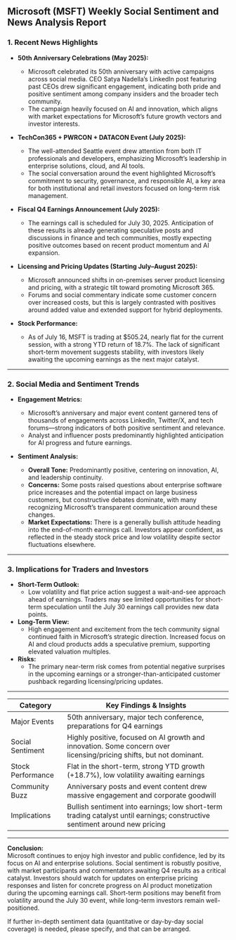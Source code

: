 ## Microsoft (MSFT) Weekly Social Sentiment and News Analysis Report

### 1. Recent News Highlights

- **50th Anniversary Celebrations (May 2025):**
  - Microsoft celebrated its 50th anniversary with active campaigns across social media. CEO Satya Nadella’s LinkedIn post featuring past CEOs drew significant engagement, indicating both pride and positive sentiment among company insiders and the broader tech community.
  - The campaign heavily focused on AI and innovation, which aligns with market expectations for Microsoft’s future growth vectors and investor interests.

- **TechCon365 + PWRCON + DATACON Event (July 2025):**
  - The well-attended Seattle event drew attention from both IT professionals and developers, emphasizing Microsoft’s leadership in enterprise solutions, cloud, and AI tools.
  - The social conversation around the event highlighted Microsoft’s commitment to security, governance, and responsible AI, a key area for both institutional and retail investors focused on long-term risk management.

- **Fiscal Q4 Earnings Announcement (July 2025):**
  - The earnings call is scheduled for July 30, 2025. Anticipation of these results is already generating speculative posts and discussions in finance and tech communities, mostly expecting positive outcomes based on recent product momentum and AI expansion.

- **Licensing and Pricing Updates (Starting July–August 2025):**
  - Microsoft announced shifts in on-premises server product licensing and pricing, with a strategic tilt toward promoting Microsoft 365.
  - Forums and social commentary indicate some customer concern over increased costs, but this is largely contrasted with positives around added value and extended support for hybrid deployments.

- **Stock Performance:**
  - As of July 16, MSFT is trading at $505.24, nearly flat for the current session, with a strong YTD return of 18.7%. The lack of significant short-term movement suggests stability, with investors likely awaiting the upcoming earnings as the next major catalyst.

---

### 2. Social Media and Sentiment Trends

- **Engagement Metrics:**
  - Microsoft’s anniversary and major event content garnered tens of thousands of engagements across LinkedIn, Twitter/X, and tech forums—strong indicators of both positive sentiment and relevance.
  - Analyst and influencer posts predominantly highlighted anticipation for AI progress and future earnings.

- **Sentiment Analysis:**
  - **Overall Tone:** Predominantly positive, centering on innovation, AI, and leadership continuity.
  - **Concerns:** Some posts raised questions about enterprise software price increases and the potential impact on large business customers, but constructive debates dominate, with many recognizing Microsoft’s transparent communication around these changes.
  - **Market Expectations:** There is a generally bullish attitude heading into the end-of-month earnings call. Investors appear confident, as reflected in the steady stock price and low volatility despite sector fluctuations elsewhere.

---

### 3. Implications for Traders and Investors

- **Short-Term Outlook:**
  - Low volatility and flat price action suggest a wait-and-see approach ahead of earnings. Traders may see limited opportunities for short-term speculation until the July 30 earnings call provides new data points.
- **Long-Term View:**
  - High engagement and excitement from the tech community signal continued faith in Microsoft’s strategic direction. Increased focus on AI and cloud products adds a speculative premium, supporting elevated valuation multiples.
- **Risks:**
  - The primary near-term risk comes from potential negative surprises in the upcoming earnings or a stronger-than-anticipated customer pushback regarding licensing/pricing updates.

---

| **Category**      | **Key Findings & Insights**                                                                                               |
|-------------------|--------------------------------------------------------------------------------------------------------------------------|
| Major Events      | 50th anniversary, major tech conference, preparations for Q4 earnings                                                    |
| Social Sentiment  | Highly positive, focused on AI growth and innovation. Some concern over licensing/pricing shifts, but not dominant.       |
| Stock Performance | Flat in the short-term, strong YTD growth (+18.7%), low volatility awaiting earnings                                      |
| Community Buzz    | Anniversary posts and event content drew massive engagement and corporate goodwill                                        |
| Implications      | Bullish sentiment into earnings; low short-term trading catalyst until earnings; constructive sentiment around new pricing |

---

**Conclusion:**  
Microsoft continues to enjoy high investor and public confidence, led by its focus on AI and enterprise solutions. Social sentiment is robustly positive, with market participants and commentators awaiting Q4 results as a critical catalyst. Investors should watch for updates on enterprise pricing responses and listen for concrete progress on AI product monetization during the upcoming earnings call. Short-term positions may benefit from volatility around the July 30 event, while long-term investors remain well-positioned.

If further in-depth sentiment data (quantitative or day-by-day social coverage) is needed, please specify, and that can be arranged.